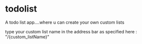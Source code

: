 # todolist

A todo list app....where u can create your own custom lists

type your custom list name in the address bar as specified here : "/{custom_listName}"
